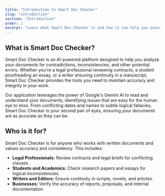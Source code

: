 ```yaml
---
title: "Introduction to Smart Doc Checker"
slug: "introduction"
section: "Introduction"
order: 1
excerpt: "Learn what Smart Doc Checker is and how it can help you ensure your documents are consistent and error-free."
---
```


## What is Smart Doc Checker?

Smart Doc Checker is an AI-powered platform designed to help you analyze your documents for contradictions, inconsistencies, and other potential errors. Whether you're a legal professional reviewing contracts, a student proofreading an essay, or a writer ensuring continuity in a manuscript, Smart Doc Checker provides the tools you need to maintain accuracy and integrity in your work.

Our application leverages the power of Google's Gemini AI to read and understand your documents, identifying issues that are easy for the human eye to miss. From conflicting dates and names to subtle logical fallacies, Smart Doc Checker is your second pair of eyes, ensuring your documents are as accurate as they can be.

## Who is it for?

Smart Doc Checker is for anyone who works with written documents and values accuracy and consistency. This includes:

- **Legal Professionals:** Review contracts and legal briefs for conflicting clauses.
- **Students and Academics:** Check research papers and essays for logical inconsistencies.
- **Writers and Editors:** Ensure continuity in scripts, novels, and articles.
- **Businesses:** Verify the accuracy of reports, proposals, and internal documentation.